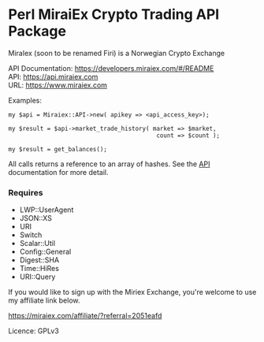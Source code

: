 # Perl MiraiEx Crypto Trading API Package
 
MiraIex (soon to be renamed Firi) is a Norwegian Crypto Exchange  

API Documentation: https://developers.miraiex.com/#/README  
API: https://api.miraiex.com   
URL: https://www.miraiex.com  


Examples:
```
my $api = Miraiex::API->new( apikey => <api_access_key>);
```
```
my $result = $api->market_trade_history( market => $market,
                                          count => $count );
                                            
my $result = get_balances();
```

All calls returns a reference to an array of hashes. See the [API](https://developers.miraiex.com/#/README) documentation for 
more detail.

### Requires

* LWP::UserAgent
* JSON::XS
* URI
* Switch
* Scalar::Util
* Config::General
* Digest::SHA
* Time::HiRes
* URI::Query


If you would like to sign up with the Miriex Exchange, you're welcome to use my
affiliate link below.  

https://miraiex.com/affiliate/?referral=2051eafd  


Licence: GPLv3

